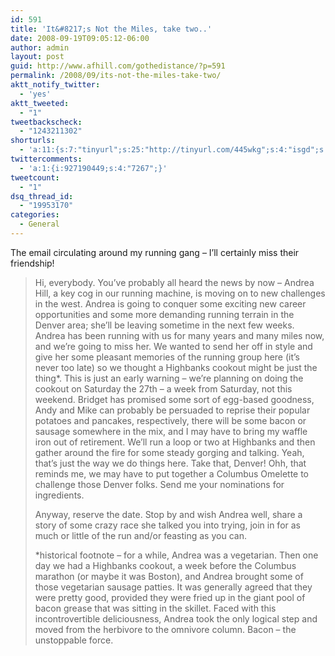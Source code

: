 ```yaml
---
id: 591
title: 'It&#8217;s Not the Miles, take two..'
date: 2008-09-19T09:05:12-06:00
author: admin
layout: post
guid: http://www.afhill.com/gothedistance/?p=591
permalink: /2008/09/its-not-the-miles-take-two/
aktt_notify_twitter:
  - 'yes'
aktt_tweeted:
  - "1"
tweetbackscheck:
  - "1243211302"
shorturls:
  - 'a:11:{s:7:"tinyurl";s:25:"http://tinyurl.com/445wkg";s:4:"isgd";s:17:"http://is.gd/fgi1";s:5:"bitly";s:18:"http://bit.ly/BEmQ";s:5:"snipr";s:22:"http://snipr.com/9rueg";s:5:"snurl";s:22:"http://snurl.com/9rueg";s:7:"snipurl";s:24:"http://snipurl.com/9rueg";s:4:"trim";s:17:"http://tr.im/43r3";s:5:"adjix";s:207:"(10 Jan 2008 temporary restriction: API requires valid partnerID or partnerEmail key in request. Contact us if this affects you.) Invalid Adjix request. API documentation @ http://web.adjix.com/AdjixAPI.html";s:4:"advu";s:203:"(10 Jan 2008 temporary restriction: API requires valid partnerID or partnerEmail key in request. Contact us if this affects you.) Invalid Adjix request. API documentation @ http://web.ad.vu/AdjixAPI.html";s:4:"zima";s:19:"http://zi.ma/8d1a2c";s:9:"permalink";s:71:"http://www.afhill.com/gothedistance/2008/09/its-not-the-miles-take-two/";}'
twittercomments:
  - 'a:1:{i:927190449;s:4:"7267";}'
tweetcount:
  - "1"
dsq_thread_id:
  - "19953170"
categories:
  - General
---
```

The email circulating around my running gang &#8211; I&#8217;ll certainly miss their friendship!

> Hi, everybody. You&#8217;ve probably all heard the news by now &#8211; Andrea Hill, a key cog in our running machine, is moving on to new challenges in the west. Andrea is going to conquer some exciting new career opportunities and some more demanding running terrain in the Denver area; she&#8217;ll be leaving sometime in the next few weeks. Andrea has been running with us for many years and many miles now, and we&#8217;re going to miss her. We wanted to send her off in style and give her some pleasant memories of the running group here (it&#8217;s never too late) so we thought a Highbanks cookout might be just the thing*. This is just an early warning &#8211; we&#8217;re planning on doing the cookout on Saturday the 27th &#8211; a week from Saturday, not this weekend. Bridget has promised some sort of egg-based goodness, Andy and Mike can probably be persuaded to reprise their popular potatoes and pancakes, respectively, there will be some bacon or sausage somewhere in the mix, and I may have to bring my waffle iron out of retirement. We&#8217;ll run a loop or two at Highbanks and then gather around the fire for some steady gorging and talking. Yeah, that&#8217;s just the way we do things here. Take that, Denver! Ohh, that reminds me, we may have to put together a Columbus Omelette to challenge those Denver folks. Send me your nominations for ingredients.
> 
> Anyway, reserve the date. Stop by and wish Andrea well, share a story of some crazy race she talked you into trying, join in for as much or little of the run and/or feasting as you can.
> 
> *historical footnote &#8211; for a while, Andrea was a vegetarian. Then one day we had a Highbanks cookout, a week before the Columbus marathon (or maybe it was Boston), and Andrea brought some of those vegetarian sausage patties. It was generally agreed that they were pretty good, provided they were fried up in the giant pool of bacon grease that was sitting in the skillet. Faced with this incontrovertible deliciousness, Andrea took the only logical step and moved from the herbivore to the omnivore column. Bacon &#8211; the unstoppable force.